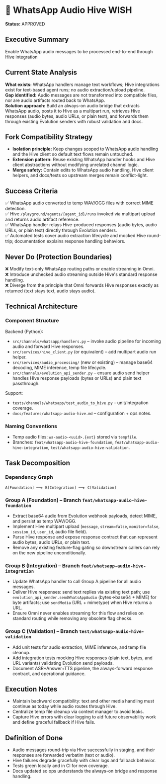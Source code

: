 # 🧞 WhatsApp Audio Hive WISH

**Status:** APPROVED

## Executive Summary
Enable WhatsApp audio messages to be processed end-to-end through Hive integration

## Current State Analysis
**What exists:** WhatsApp handlers manage text workflows; Hive integrations exist for text-based agent runs; no audio extraction/upload pipeline.  
**Gap identified:** Audio messages are not transformed into compatible files, nor are audio artifacts routed back to WhatsApp.  
**Solution approach:** Build an always-on audio bridge that extracts WhatsApp audio, posts it to Hive as a multipart run, retrieves Hive responses (audio bytes, audio URLs, or plain text), and forwards them through existing Evolution senders with robust validation and docs.

## Fork Compatibility Strategy
- **Isolation principle:** Keep changes scoped to WhatsApp audio handling and the Hive client so default text flows remain untouched.  
- **Extension pattern:** Reuse existing WhatsApp handler hooks and Hive client abstractions without modifying unrelated channel logic.  
- **Merge safety:** Contain edits to WhatsApp audio handling, Hive client helpers, and docs/tests so upstream merges remain conflict-light.

## Success Criteria
✅ WhatsApp audio converted to temp WAV/OGG files with correct MIME detection.  
✅ Hive `/playground/agents/{agent_id}/runs` invoked via multipart upload and returns audio artifact reference.  
✅ WhatsApp handler relays Hive-produced responses (audio bytes, audio URLs, or plain text) directly through Evolution senders.  
✅ Automated tests cover audio extraction lifecycle and mocked Hive round-trip; documentation explains response handling behaviors.

## Never Do (Protection Boundaries)
❌ Modify text-only WhatsApp routing paths or enable streaming in Omni.  
❌ Introduce unchecked audio streaming outside Hive's standard response handling.  
❌ Diverge from the principle that Omni forwards Hive responses exactly as returned (text stays text, audio stays audio).

## Technical Architecture

### Component Structure
Backend (Python):
- `src/channels/whatsapp/handlers.py` – invoke audio pipeline for incoming audio and forward Hive responses.
- `src/services/hive_client.py` (or equivalent) – add multipart audio run helper.
- `src/services/audio_processing/` (new or existing) – manage base64 decoding, MIME inference, temp file lifecycle.
- `src/channels/evolution_api_sender.py` – ensure audio send helper handles Hive response payloads (bytes or URLs) and plain text passthrough.

Support:
- `tests/channels/whatsapp/test_audio_to_hive.py` – unit/integration coverage.  
- `docs/features/whatsapp-audio-hive.md` – configuration + ops notes.

### Naming Conventions
- Temp audio files: `wa-audio-<uuid>.{ext}` stored via `tempfile`.  
- Branches: `feat/whatsapp-audio-hive-foundation`, `feat/whatsapp-audio-hive-integration`, `test/whatsapp-audio-hive-validation`.

## Task Decomposition

### Dependency Graph
```
A[Foundation] ──► B[Integration] ──► C[Validation]
```

### Group A (Foundation) – Branch `feat/whatsapp-audio-hive-foundation`
- Extract base64 audio from Evolution webhook payloads, detect MIME, and persist as temp WAV/OGG.  
- Implement Hive multipart upload (`message`, `stream=false`, `monitor=false`, `session_id`, `user_id`, audio file field).  
- Parse Hive response and expose response contract that can represent audio bytes, audio URLs, or plain text.  
- Remove any existing feature-flag gating so downstream callers can rely on the new pipeline unconditionally.

### Group B (Integration) – Branch `feat/whatsapp-audio-hive-integration`
- Update WhatsApp handler to call Group A pipeline for all audio messages.  
- Deliver Hive responses: send text replies via existing text path; use `evolution_api_sender.sendWhatsAppAudio` (bytes→base64 + MIME) for byte artifacts; use `sendMedia` (URL + mimetype) when Hive returns a URL.  
- Ensure Omni never enables streaming for this flow and relies on standard routing while removing any obsolete flag checks.

### Group C (Validation) – Branch `test/whatsapp-audio-hive-validation`
- Add unit tests for audio extraction, MIME inference, and temp file cleanup.  
- Add integration tests mocking Hive responses (plain text, bytes, and URL variants) validating Evolution send payloads.  
- Document ASR+Answer+TTS pipeline, the always-forward response contract, and operational guidance.

## Execution Notes
- Maintain backward compatibility: text and other media handling must continue as today while audio routes through Hive.  
- Centralize temp file cleanup via context manager to avoid leaks.  
- Capture Hive errors with clear logging to aid future observability work and define graceful fallback if Hive fails.

## Definition of Done
- Audio messages round-trip via Hive successfully in staging, and their responses are forwarded verbatim (text or audio).  
- Hive failures degrade gracefully with clear logs and fallback behavior.  
- Tests green locally and in CI for new coverage.  
- Docs updated so ops understands the always-on bridge and response handling.
